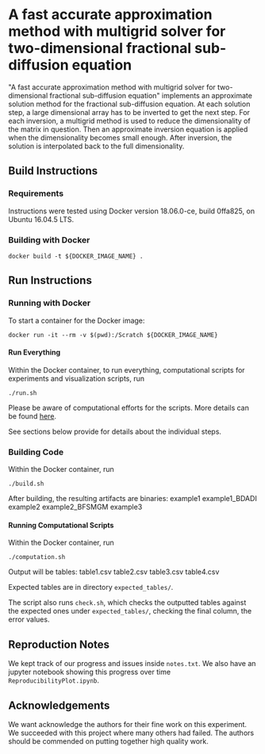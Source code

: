 # A fast accurate approximation method with multigrid solver for two-dimensional fractional sub-diffusion equation

"A fast accurate approximation method with multigrid solver for two-dimensional
fractional sub-diffusion equation" implements an approximate solution method
for the fractional sub-diffusion equation. At each solution step, a large
dimensional array has to be inverted to get the next step. For each inversion,
a multigrid method is used to reduce the dimensionality of the matrix in
question. Then an approximate inversion equation is applied when the
dimensionality becomes small enough. After inversion, the solution is
interpolated back to the full dimensionality. 

## Build Instructions

### Requirements
Instructions were tested using Docker version 18.06.0-ce, build 0ffa825, on Ubuntu 16.04.5 LTS.

### Building with Docker
    docker build -t ${DOCKER_IMAGE_NAME} .

## Run Instructions

### Running with Docker
To start a container for the Docker image:

    docker run -it --rm -v $(pwd):/Scratch ${DOCKER_IMAGE_NAME}

#### Run Everything
Within the Docker container, to run everything, computational scripts for
experiments and visualization scripts, run

    ./run.sh

Please be aware of computational efforts for the scripts. More details can be found [here](COMPUTATIONAL_EFFORTS.md).

See sections below provide for details about the individual steps.

### Building Code
Within the Docker container, run

    ./build.sh

After building, the resulting artifacts are binaries:
    example1
    example1_BDADI
    example2
    example2_BFSMGM
    example3

#### Running Computational Scripts
Within the Docker container, run

    ./computation.sh

Output will be tables:
    table1.csv
    table2.csv
    table3.csv
    table4.csv

Expected tables are in directory `expected_tables/`.

The script also runs `check.sh`, which checks the outputted tables against the
expected ones under `expected_tables/`, checking the final column, the error
values.

## Reproduction Notes
We kept track of our progress and issues inside `notes.txt`. We also have an
jupyter notebook showing this progress over time `ReproducibilityPlot.ipynb`.

## Acknowledgements
We want acknowledge the authors for their fine work on this experiment. We
succeeded with this project where many others had failed. The authors should be
commended on putting together high quality work.
